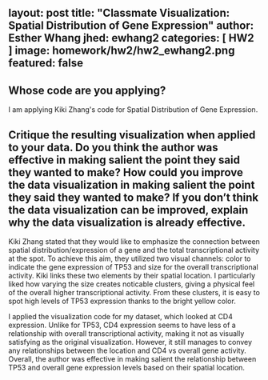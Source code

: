 layout: post
title:  "Classmate Visualization: Spatial Distribution of Gene Expression"
author: Esther Whang
jhed: ewhang2
categories: [ HW2 ]
image: homework/hw2/hw2_ewhang2.png
featured: false
---

## Whose code are you applying?
I am applying Kiki Zhang's code for Spatial Distribution of Gene Expression.

## Critique the resulting visualization when applied to your data. Do you think the author was effective in making salient the point they said they wanted to make? How could you improve the data visualization in making salient the point they said they wanted to make? If you don’t think the data visualization can be improved, explain why the data visualization is already effective. 

Kiki Zhang stated that they would like to emphasize the connection between spatial distribution/expression of a gene and the total transcriptional activity at the spot. To achieve this aim, they utilized two visual channels:  color to indicate the gene expression of TP53 and size for the overall transcriptional activity. Kiki links these two elements by their spatial location. I particularly liked how varying the size creates noticable clusters, giving a physical feel of the overall higher transcriptional activity. From these clusters, it is easy to spot high levels of TP53 expression thanks to the bright yellow color. 

I applied the visualization code for my dataset, which looked at CD4 expression. Unlike for TP53, CD4 expression seems to have less of a relationship with overall transcriptional activity, making it not as visually satisfying as the original visualization. However, it still manages to convey any relationships between the location and CD4 vs overall gene activity. Overall, the author was effective in making salient the relationship between TP53 and overall gene expression levels based on their spatial location.


